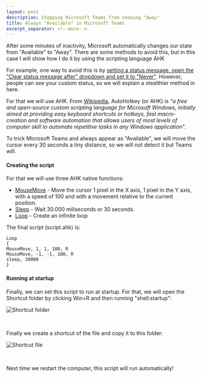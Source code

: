 ```yaml
---
layout: post
description: Stopping Microsoft Teams from showing "Away"
title: Always "Available" in Microsoft Teams
excerpt_separator: <!--more-->
---
```


After some minutes of inactivity, Microsoft automatically changes our state from "Available" to "Away". There are some methods to avoid this, but in this case I will show how I do it by using the scripting language AHK

<!--more-->

For example, one way to avoid this is by [setting a status message, open the "Clear status message after" dropdown and set it to "Never"](https://www.addictivetips.com/web-conferencing/microsoft-teams-away-status/). However, people can see your custom status, so we will explain a stealthier method in here.

For that we will use AHK. From [Wikipedia](https://en.wikipedia.org/wiki/AutoHotkey), AutoHotkey (or AHK) is *"a free and open-source custom scripting language for Microsoft Windows, initially aimed at providing easy keyboard shortcuts or hotkeys, fast macro-creation and software automation that allows users of most levels of computer skill to automate repetitive tasks in any Windows application"*.

To trick Microsoft Teams and always appear as "Available", we will move the cursor every 30 seconds a tiny distance, so we will not detect it but Teams will. 

#### Creating the script

For that we will use three AHK native functions:
- [MouseMove](https://www.autohotkey.com/docs/commands/MouseMove.htm) - Move the cursor 1 pixel in the X axis, 1 pixel in the Y axis, with a speed of 100 and with a movement relative to the current position.
- [Sleep](https://www.autohotkey.com/docs/commands/Sleep.htm) - Wait 30.000 miliseconds or 30 seconds.
- [Loop](https://www.autohotkey.com/docs/commands/Loop.htm) - Create an infinite loop

The final script (script.ahk) is:

```
Loop
{
MouseMove, 1, 1, 100, R
MouseMove, -1, -1, 100, R
sleep, 30000
}
```

#### Running at startup

Finally, we can set this script to run at startup. For that, we will open the Shortcut folder by clicking Win+R and then running "shell:startup":

![Shortcut folder](https://github.com/ricardojoserf/ricardojoserf.github.io/blob/master/images/image5.png?raw=true)

<br>

Finally we create a shortcut of the file and copy it to this folder:

![Shortcut file](https://github.com/ricardojoserf/ricardojoserf.github.io/blob/master/images/image6.png?raw=true)

<br>

Next time we restart the computer, this script will run automatically!
